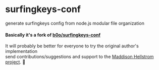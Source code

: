 # surfingkeys-conf
generate surfingkeys config from node.js modular file organization

#### Basically it's a fork of [b0o/surfingkeys-conf](https://github.com/b0o/surfingkeys-conf)
It will probably be better for everyone to try the original author's implementation \
send contributions/suggestions and support to the [Maddison Hellstrom project](https://github.com/b0o/surfingkeys-conf). :rocket:
